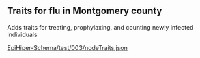 ## Traits for flu in Montgomery county
Adds traits for treating, prophylaxing, and counting newly infected individuals

[EpiHiper-Schema/test/003/nodeTraits.json](https://github.com/NSSAC/EpiHiper-Schema/blob/master/test/003/nodeTraits.json)

